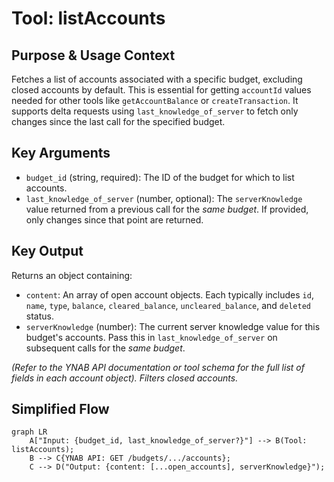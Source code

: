 # Tool: listAccounts

## Purpose & Usage Context

Fetches a list of accounts associated with a specific budget, excluding closed accounts by default. This is essential for getting `accountId` values needed for other tools like `getAccountBalance` or `createTransaction`. It supports delta requests using `last_knowledge_of_server` to fetch only changes since the last call for the specified budget.

## Key Arguments

*   `budget_id` (string, required): The ID of the budget for which to list accounts.
*   `last_knowledge_of_server` (number, optional): The `serverKnowledge` value returned from a previous call for the *same budget*. If provided, only changes since that point are returned.

## Key Output

Returns an object containing:

*   `content`: An array of open account objects. Each typically includes `id`, `name`, `type`, `balance`, `cleared_balance`, `uncleared_balance`, and `deleted` status.
*   `serverKnowledge` (number): The current server knowledge value for this budget's accounts. Pass this in `last_knowledge_of_server` on subsequent calls for the *same budget*.

*(Refer to the YNAB API documentation or tool schema for the full list of fields in each account object). Filters closed accounts.*

## Simplified Flow

```mermaid
graph LR
    A["Input: {budget_id, last_knowledge_of_server?}"] --> B(Tool: listAccounts);
    B --> C{YNAB API: GET /budgets/.../accounts};
    C --> D("Output: {content: [...open_accounts], serverKnowledge}");
```